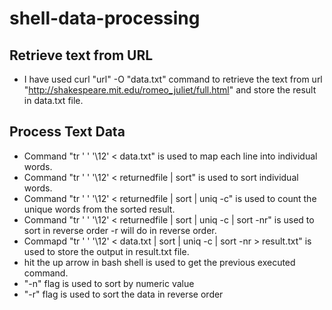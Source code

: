 # shell-data-processing

## Retrieve text from URL
- I have used curl "url" -O "data.txt" command to retrieve the text from url "http://shakespeare.mit.edu/romeo_juliet/full.html" and store the result in data.txt file.

## Process Text Data
- Command "tr ' ' '\12' < data.txt" is used to map each line into individual words.
- Command "tr ' ' '\12' < returnedfile | sort" is used to sort individual words.
- Command "tr ' ' '\12' < returnedfile | sort | uniq -c" is used to count the unique words from the sorted result.
- Command "tr ' ' '\12' < returnedfile | sort | uniq -c | sort -nr" is used to sort in reverse order -r will do in reverse order.
- Commapd "tr ' ' '\12' < data.txt | sort | uniq -c | sort -nr > result.txt" is used to store the output in result.txt file.
- hit the up arrow in bash shell is used to get the previous executed command.
- "-n" flag is used to sort by numeric value
- "-r" flag is used to sort the data in reverse order
